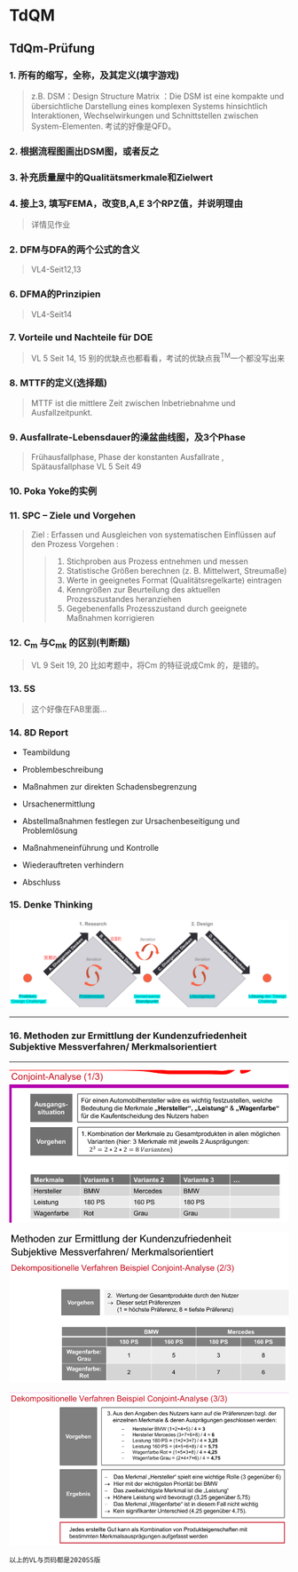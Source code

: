 # TdQM

## TdQm-Prüfung
### 1. 所有的缩写，全称，及其定义(填字游戏)
 > z.B. DSM：Design Structure Matrix ：Die DSM ist eine kompakte und übersichtliche Darstellung eines komplexen Systems hinsichtlich Interaktionen, Wechselwirkungen und Schnittstellen zwischen System-Elementen.
> 考试的好像是QFD。

### 2. 根据流程图画出DSM图，或者反之

### 3. 补充质量屋中的Qualitätsmerkmale和Zielwert

### 4. 接上3, 填写FEMA，改变B,A,E 3个RPZ值，并说明理由
> 详情见作业

### 2. DFM与DFA的两个公式的含义
> VL4-Seit12,13

### 6. DFMA的Prinzipien
> VL4-Seit14

### 7. Vorteile und Nachteile für DOE
> VL 5 Seit 14, 15
> 别的优缺点也都看看，考试的优缺点我<sup>TM</sup>一个都没写出来


### 8. MTTF的定义(选择题)

> MTTF ist die mittlere Zeit zwischen Inbetriebnahme und Ausfallzeitpunkt. 

### 9. Ausfallrate-Lebensdauer的澡盆曲线图，及3个Phase
> Frühausfallphase, Phase der konstanten Ausfallrate , Spätausfallphase 
> VL 5 Seit 49

### 10. Poka Yoke的实例

### 11. SPC – Ziele und Vorgehen
> Ziel : Erfassen und Ausgleichen von systematischen Einflüssen auf den Prozess 
> Vorgehen : 
> > 1. Stichproben aus Prozess entnehmen und messen
> > 2. Statistische Größen berechnen (z. B. Mittelwert, Streumaße) 
> > 3. Werte in geeignetes Format (Qualitätsregelkarte) eintragen 
> > 4. Kenngrößen zur Beurteilung des aktuellen Prozesszustandes heranziehen 
> > 5. Gegebenenfalls Prozesszustand durch geeignete Maßnahmen korrigieren 

### 12. C<sub>m</sub> 与C<sub>mk</sub> 的区别(判断题)
> VL 9 Seit 19, 20
> 比如考题中，将Cm 的特征说成Cmk 的，是错的。

### 13. 5S
> 这个好像在FAB里面...

### 14. 8D Report
 * Teambildung

 * Problembeschreibung
 
 *  Maßnahmen zur direkten Schadensbegrenzung
  
* Ursachenermittlung
 
* Abstellmaßnahmen festlegen zur Ursachenbeseitigung und Problemlösung
 
* Maßnahmeneinführung und Kontrolle
 
 * Wiederauftreten verhindern
  
* Abschluss
 ### 15. Denke Thinking
 ![钻石图](https://github.com/XuechengWu/TdQM/blob/main/%E5%9B%BE%E5%83%8F%201.png)
 
 -------------------
 
 ### 16. Methoden zur Ermittlung der Kundenzufriedenheit Subjektive Messverfahren/ Merkmalsorientiert
 ----------------------
 ![图1](https://github.com/XuechengWu/TdQM/blob/main/%E6%88%AA%E5%9B%BE/B1.png "Beispiel: Conjoint-Analyse (1/3)")
 
![](https://github.com/XuechengWu/TdQM/blob/main/%E6%88%AA%E5%9B%BE/B2.png "Dekompositionelle Verfahren Beispiel Conjoint-Analyse (2/3)")

![](https://github.com/XuechengWu/TdQM/blob/main/%E6%88%AA%E5%9B%BE/B3.png "Dekompositionelle Verfahren Beispiel Conjoint-Analyse (3/3)")
```
以上的VL与页码都是2020SS版
```
